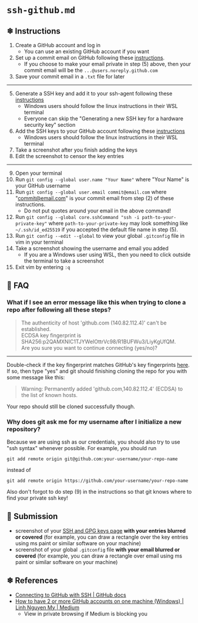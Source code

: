# `ssh-github.md`

## ❄ Instructions

1) Create a GitHub account and log in
    - You can use an existing GitHub account if you want
3) Set up a commit email on GitHub following these [instructions](https://docs.github.com/en/account-and-profile/setting-up-and-managing-your-personal-account-on-github/managing-email-preferences/setting-your-commit-email-address#setting-your-commit-email-address-on-github).
    - If you choose to make your email private in step (5) above, then your commit email will be the `...@users.noreply.github.com`
4) Save your commit email in a `.txt` file for later
---
5) Generate a SSH key and add it to your ssh-agent following these [instructions](https://docs.github.com/en/authentication/connecting-to-github-with-ssh/generating-a-new-ssh-key-and-adding-it-to-the-ssh-agent)
    - Windows users should follow the linux instructions in their WSL terminal
    - Everyone can skip the "Generating a new SSH key for a hardware security key" section
6) Add the SSH keys to your GitHub account following these [instructions](https://docs.github.com/en/authentication/connecting-to-github-with-ssh/adding-a-new-ssh-key-to-your-github-account)
    - Windows users should follow the linux instructions in their WSL terminal
7) Take a screenshot after you finish adding the keys
8) Edit the screenshot to censor the key entries
---
9) Open your terminal
10) Run `git config --global user.name "Your Name"` where "Your Name" is your GitHub username
11) Run `git config --global user.email commit@email.com` where "commit@email.com" is your commit email from step (2) of these instructions.
    - Do not put quotes around your email in the above command!
12) Run `git config --global core.sshCommand "ssh -i path-to-your-private-key"` where `path-to-your-private-key` may look something like `~/.ssh/id_ed25519` if you accepted the default file name in step (5).
13) Run `git config --edit --global` to view your global `.gitconfig` file in vim in your terminal
14) Take a screenshot showing the username and email you added
    - If you are a Windows user using WSL, then you need to click outside the terminal to take a screenshot
15) Exit vim by entering `:q`

## 🌸 FAQ

### What if I see an error message like this when trying to clone a repo after following all these steps?

> The authenticity of host 'github.com (140.82.112.4)' can't be established.  
> ECDSA key fingerprint is SHA256:p2QAMXNIC1TJYWeIOttrVc98/R1BUFWu3/LiyKgUfQM.  
> Are you sure you want to continue connecting (yes/no)?  

---

Double-check if the key fingerprint matches GitHub's key fingerprints [here](https://docs.github.com/en/authentication/keeping-your-account-and-data-secure/githubs-ssh-key-fingerprints). If so, then type "yes" and git should finishing cloning the repo for you with some message like this:

> Warning: Permanently added 'github.com,140.82.112.4' (ECDSA) to the list of known hosts.

Your repo should still be cloned successfully though.

### Why does git ask me for my username after I initialize a new repository?

Because we are using ssh as our credentials, you should also try to use "ssh syntax" whenever possible. For example, you should run

```
git add remote origin git@github.com:your-username/your-repo-name
```

instead of

```
git add remote origin https://github.com/your-username/your-repo-name
```

Also don't forgot to do step (9) in the instructions so that git knows where to find your private ssh key!

## 🌸 Submission

- screenshot of your [SSH and GPG keys page](https://github.com/settings/keys) **with your entries blurred or covered** (for example, you can draw a rectangle over the key entries using ms paint or similar software on your machine)
- screenshot of your global `.gitconfig` file **with your email blurred or covered** (for example, you can draw a rectangle over email using ms paint or similar software on your machine)

## ❄ References

- [Connecting to GitHub with SSH | GitHub docs](https://docs.github.com/en/authentication/connecting-to-github-with-ssh)
- [How to have 2 or more GitHub accounts on one machine (Windows) | Linh Nguyen My | Medium](https://medium.com/@pinglinh/how-to-have-2-github-accounts-on-one-machine-windows-69b5b4c5b14e)
    - View in private browsing if Medium is blocking you

